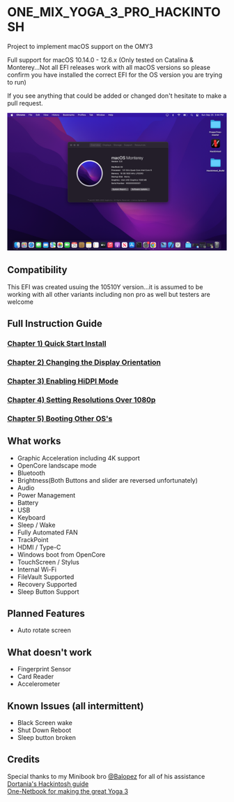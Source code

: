 # ONE_MIX_YOGA_3_PRO_HACKINTOSH
Project to implement macOS support on the OMY3

Full support for macOS 10.14.0 - 12.6.x (Only tested on Catalina & Monterey...Not all EFI releases work with all macOS versions so please confirm you have installed the correct EFI for the OS version you are trying to run)

If you see anything that could be added or changed don't hesitate to make a pull request.

![MacMix 3 Monterey](/MONTEREY.png)

##
## Compatibility
This EFI was created usuing the 10510Y version...it is assumed to be working with all other variants including non pro as well but testers are welcome

## Full Instruction Guide

### [Chapter 1) Quick Start Install](/1-QuickStart.md)
### [Chapter 2) Changing the Display Orientation](/2-Orientation.md)
### [Chapter 3) Enabling HiDPI Mode](/3-HiDPI.md)
### [Chapter 4) Setting Resolutions Over 1080p](/4-1080p&up.md)
### [Chapter 5) Booting Other OS's](/5-AlternativeOperatingSystems.md)


## What works 

- Graphic Acceleration including 4K support
- OpenCore landscape mode
- Bluetooth
- Brightness(Both Buttons and slider are reversed unfortunately)
- Audio
- Power Management
- Battery 
- USB
- Keyboard
- Sleep / Wake
- Fully Automated FAN
- TrackPoint 
- HDMI / Type-C
- Windows boot from OpenCore
- TouchScreen / Stylus
- Internal Wi-Fi 
- FileVault Supported
- Recovery Supported
- Sleep Button Support

## Planned Features

- Auto rotate screen

## What doesn't work

- Fingerprint Sensor
- Card Reader
- Accelerometer

## Known Issues (all intermittent)

- Black Screen wake
- Shut Down Reboot
- Sleep button broken


## Credits
Special thanks to my Minibook bro [@Balopez](https://github.com/balopez83/One-Mix-3-Hackintosh) for all of his assistance <br>
[Dortania's Hackintosh guide](https://dortania.github.io/OpenCore-Install-Guide/) <br>
[One-Netbook for making the great Yoga 3](https://www.1netbook.com/) <br>
